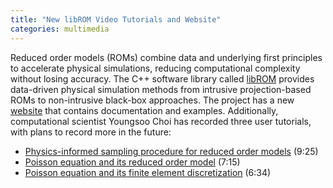 ```yaml
---
title: "New libROM Video Tutorials and Website"
categories: multimedia
---
```


Reduced order models (ROMs) combine data and underlying first principles to accelerate physical simulations, reducing computational complexity without losing accuracy. The C++ software library called [libROM](https://github.com/LLNL/librom) provides data-driven physical simulation methods from intrusive projection-based ROMs to non-intrusive black-box approaches. The project has a new [website](http://librom.net/) that contains documentation and examples. Additionally, computational scientist Youngsoo Choi has recorded three user tutorials, with plans to record more in the future:

- [Physics-informed sampling procedure for reduced order models](https://youtu.be/A5JlIXRHxrI) (9:25)
- [Poisson equation and its reduced order model](https://youtu.be/YlFrBP31riA) (7:15)
- [Poisson equation and its finite element discretization](https://youtu.be/YaZPtlbGay4) (6:34)
